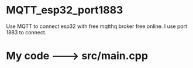 # MQTT_esp32_port1883
Use MQTT to connect esp32 with free mqtthq broker free online. I use port 1883 to connect.
# My code ---> src/main.cpp
